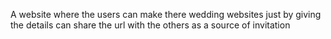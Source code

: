 A website where the users can make there wedding websites just by giving the details can share the url with the others as a source of invitation
